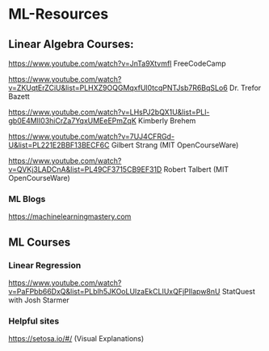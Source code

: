 # ML-Resources

## Linear Algebra Courses:
https://www.youtube.com/watch?v=JnTa9XtvmfI       FreeCodeCamp

https://www.youtube.com/watch?v=ZKUqtErZCiU&list=PLHXZ9OQGMqxfUl0tcqPNTJsb7R6BqSLo6   Dr. Trefor Bazett

https://www.youtube.com/watch?v=LHsPJ2bQX1U&list=PLl-gb0E4MII03hiCrZa7YqxUMEeEPmZqK   Kimberly Brehem

https://www.youtube.com/watch?v=7UJ4CFRGd-U&list=PL221E2BBF13BECF6C                   Gilbert Strang (MIT OpenCourseWare)

https://www.youtube.com/watch?v=QVKj3LADCnA&list=PL49CF3715CB9EF31D                   Robert Talbert (MIT OpenCourseWare)



### ML Blogs
https://machinelearningmastery.com

## ML Courses

### Linear Regression
https://www.youtube.com/watch?v=PaFPbb66DxQ&list=PLblh5JKOoLUIzaEkCLIUxQFjPIlapw8nU     StatQuest with Josh Starmer


### Helpful sites
https://setosa.io/#/      (Visual Explanations)
